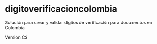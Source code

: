 # digitoverificacioncolombia

Solución para crear y validar dígitos de verificación para documentos en Colombia

Version CS
